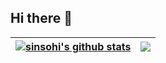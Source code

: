 ## Hi there 👋

| <a href="https://github.com/sinsohi/github-readme-stats"><img align="center" src="https://github-readme-stats.vercel.app/api?username=sinsohi&show_icons=true&include_all_commits=true&theme=buefy&hide_border=true" alt="sinsohi's github stats" /></a> | <a href="https://github.com/sinsohi/github-readme-stats"><img align="center" src="https://github-readme-stats.vercel.app/api/top-langs/?username=sinsohi&layout=compact&theme=buefy&hide_border=true" /></a> |
| ------------- | ------------- |
<!--
**sinsohi/sinsohi** is a ✨ _special_ ✨ repository because its `README.md` (this file) appears on your GitHub profile.

Here are some ideas to get you started:

- 🔭 I’m currently working on ...
- 🌱 I’m currently learning ...
- 👯 I’m looking to collaborate on ...
- 🤔 I’m looking for help with ...
- 💬 Ask me about ...
- 📫 How to reach me: ...
- 😄 Pronouns: ...
- ⚡ Fun fact: ...
-->

